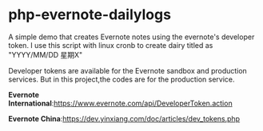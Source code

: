 # php-evernote-dailylogs
A simple demo that creates Evernote notes using the evernote's developer token. I use this script with linux cronb to create dairy titled as "YYYY/MM/DD 星期X"

Developer tokens are available for the Evernote sandbox and production services. But in this project,the codes are for the production service.





**Evernote International**:https://www.evernote.com/api/DeveloperToken.action

**Evernote China**:https://dev.yinxiang.com/doc/articles/dev_tokens.php
